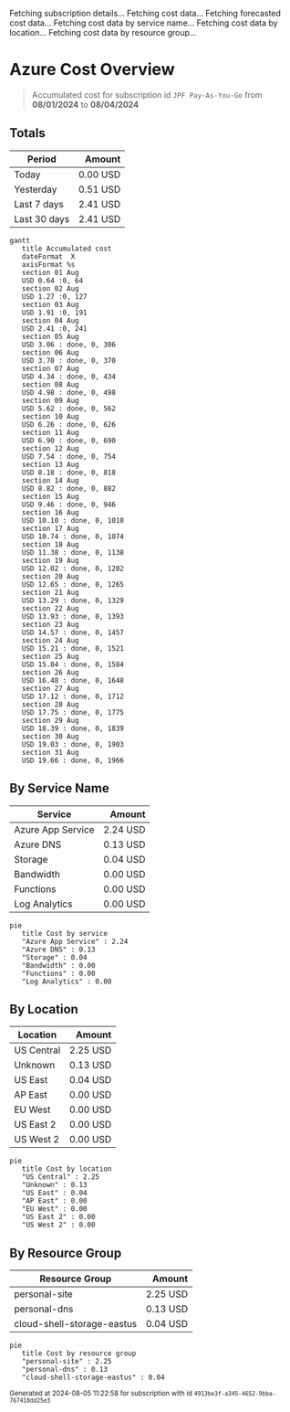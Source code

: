 Fetching subscription details...
Fetching cost data...
Fetching forecasted cost data...
Fetching cost data by service name...
Fetching cost data by location...
Fetching cost data by resource group...
# Azure Cost Overview

> Accumulated cost for subscription id `JPF Pay-As-You-Go` from **08/01/2024** to **08/04/2024**

## Totals

|Period|Amount|
|---|---:|
|Today|0.00 USD|
|Yesterday|0.51 USD|
|Last 7 days|2.41 USD|
|Last 30 days|2.41 USD|

```mermaid
gantt
   title Accumulated cost
   dateFormat  X
   axisFormat %s
   section 01 Aug
   USD 0.64 :0, 64
   section 02 Aug
   USD 1.27 :0, 127
   section 03 Aug
   USD 1.91 :0, 191
   section 04 Aug
   USD 2.41 :0, 241
   section 05 Aug
   USD 3.06 : done, 0, 306
   section 06 Aug
   USD 3.70 : done, 0, 370
   section 07 Aug
   USD 4.34 : done, 0, 434
   section 08 Aug
   USD 4.98 : done, 0, 498
   section 09 Aug
   USD 5.62 : done, 0, 562
   section 10 Aug
   USD 6.26 : done, 0, 626
   section 11 Aug
   USD 6.90 : done, 0, 690
   section 12 Aug
   USD 7.54 : done, 0, 754
   section 13 Aug
   USD 8.18 : done, 0, 818
   section 14 Aug
   USD 8.82 : done, 0, 882
   section 15 Aug
   USD 9.46 : done, 0, 946
   section 16 Aug
   USD 10.10 : done, 0, 1010
   section 17 Aug
   USD 10.74 : done, 0, 1074
   section 18 Aug
   USD 11.38 : done, 0, 1138
   section 19 Aug
   USD 12.02 : done, 0, 1202
   section 20 Aug
   USD 12.65 : done, 0, 1265
   section 21 Aug
   USD 13.29 : done, 0, 1329
   section 22 Aug
   USD 13.93 : done, 0, 1393
   section 23 Aug
   USD 14.57 : done, 0, 1457
   section 24 Aug
   USD 15.21 : done, 0, 1521
   section 25 Aug
   USD 15.84 : done, 0, 1584
   section 26 Aug
   USD 16.48 : done, 0, 1648
   section 27 Aug
   USD 17.12 : done, 0, 1712
   section 28 Aug
   USD 17.75 : done, 0, 1775
   section 29 Aug
   USD 18.39 : done, 0, 1839
   section 30 Aug
   USD 19.03 : done, 0, 1903
   section 31 Aug
   USD 19.66 : done, 0, 1966
```

## By Service Name

|Service|Amount|
|---|---:|
|Azure App Service|2.24 USD|
|Azure DNS|0.13 USD|
|Storage|0.04 USD|
|Bandwidth|0.00 USD|
|Functions|0.00 USD|
|Log Analytics|0.00 USD|

```mermaid
pie
   title Cost by service
   "Azure App Service" : 2.24
   "Azure DNS" : 0.13
   "Storage" : 0.04
   "Bandwidth" : 0.00
   "Functions" : 0.00
   "Log Analytics" : 0.00
```

## By Location

|Location|Amount|
|---|---:|
|US Central|2.25 USD|
|Unknown|0.13 USD|
|US East|0.04 USD|
|AP East|0.00 USD|
|EU West|0.00 USD|
|US East 2|0.00 USD|
|US West 2|0.00 USD|

```mermaid
pie
   title Cost by location
   "US Central" : 2.25
   "Unknown" : 0.13
   "US East" : 0.04
   "AP East" : 0.00
   "EU West" : 0.00
   "US East 2" : 0.00
   "US West 2" : 0.00
```

## By Resource Group

|Resource Group|Amount|
|---|---:|
|personal-site|2.25 USD|
|personal-dns|0.13 USD|
|cloud-shell-storage-eastus|0.04 USD|

```mermaid
pie
   title Cost by resource group
   "personal-site" : 2.25
   "personal-dns" : 0.13
   "cloud-shell-storage-eastus" : 0.04
```

<sup>Generated at 2024-08-05 11:22:58 for subscription with id `4913be3f-a345-4652-9bba-767418dd25e3`</sup>
